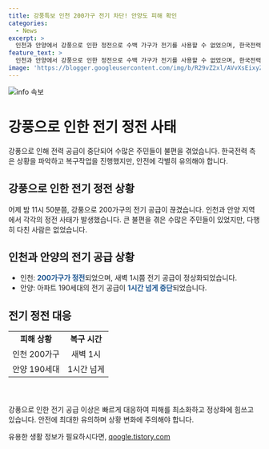 ```yaml
---
title: 강풍특보 인천 200가구 전기 차단! 안양도 피해 확인
categories:
  - News
excerpt: >
  인천과 안양에서 강풍으로 인한 정전으로 수백 가구가 전기를 사용할 수 없었으며, 한국전력 측은 강풍으로 인한 전선과 나무의 접촉으로 정전이 발생했다고 설명했습니다. 해당 지역에서는 새벽 1시쯤 전기 복구 작업이 완료됐으며, 다친 사람은 없다고 밝혔습니다.
feature_text: >
  인천과 안양에서 강풍으로 인한 정전으로 수백 가구가 전기를 사용할 수 없었으며, 한국전력 측은 강풍으로 인한 전선과 나무의 접촉으로 정전이 발생했다고 설명했습니다. 해당 지역에서는 새벽 1시쯤 전기 복구 작업이 완료됐으며, 다친 사람은 없다고 밝혔습니다.
image: 'https://blogger.googleusercontent.com/img/b/R29vZ2xl/AVvXsEixyZcFfHzMRdzZMjFBmAUKJYCLCGyLL1o632UiGVXcaFdKo_bkvkuCioo0uUKlGfBVcT3P84aROyZIXSBEx3Aw5nCQ3pTgDom1WDC4m8eifvWiAmWEEVb4x6G_l8C0QH225ldMjyaFvpxGEBGNO37VmDTDMHGhJPq73UglMfDca1-0aw/s1600/blogspot.png'
---
```


<p><img src="https://blogger.googleusercontent.com/img/b/R29vZ2xl/AVvXsEixyZcFfHzMRdzZMjFBmAUKJYCLCGyLL1o632UiGVXcaFdKo_bkvkuCioo0uUKlGfBVcT3P84aROyZIXSBEx3Aw5nCQ3pTgDom1WDC4m8eifvWiAmWEEVb4x6G_l8C0QH225ldMjyaFvpxGEBGNO37VmDTDMHGhJPq73UglMfDca1-0aw/s1600/blogspot.png" alt="info 속보" /></p>

<h1>강풍으로 인한 전기 정전 사태</h1>

<p data-ke-size="size16">강풍으로 인해 전력 공급이 중단되어 수많은 주민들이 불편을 겪었습니다. 한국전력 측은 상황을 파악하고 복구작업을 진행했지만, 안전에 각별히 유의해야 합니다.</p>

<h2 data-ke-size="size26">강풍으로 인한 전기 정전 상황</h2>

<p data-ke-size="size16">어제 밤 11시 50분쯤, 강풍으로 200가구의 전기 공급이 끊겼습니다. 인천과 안양 지역에서 각각의 정전 사태가 발생했습니다. 큰 불편을 겪은 수많은 주민들이 있었지만, 다행히 다친 사람은 없었습니다.</p>

<h2 data-ke-size="size26">인천과 안양의 전기 공급 상황</h2>

<ul>
    <li>인천: <b><span style="color: #1a5490;">200가구가 정전</span></b>되었으며, 새벽 1시쯤 전기 공급이 정상화되었습니다.</li>
    <li>안양: 아파트 190세대의 전기 공급이 <b><span style="color: #1a5490;">1시간 넘게 중단</span></b>되었습니다.</li>
</ul>

<h2 data-ke-size="size26">전기 정전 대응</h2>

<table style="height: 130px; width: 478.933px;">
<tbody>
<tr style="height: 21px;">
<td style="text-align: center; height: 17px;"><b>피해 상황</b></td>
<td style="text-align: center; height: 17px;"><b>복구 시간</b></td>
</tr>
<tr style="height: 21px;">
<td style="text-align: center; height: 17px;">인천 200가구</td>
<td style="text-align: center; height: 17px;">새벽 1시</td>
</tr>
<tr style="height: 21px;">
<td style="text-align: center; height: 17px;">안양 190세대</td>
<td style="text-align: center; height: 17px;">1시간 넘게</td>
</tr>
</tbody>
</table>

<p data-ke-size="size16">강풍으로 인한 전기 공급 이상은 빠르게 대응하여 피해를 최소화하고 정상화에 힘쓰고 있습니다. 안전에 최대한 유의하며 상황 변화에 주의해야 합니다.</p>
유용한 생활 정보가 필요하시다면, <a href="https://qoogle.tistory.com" rel="dofollow">qoogle.tistory.com</a>


